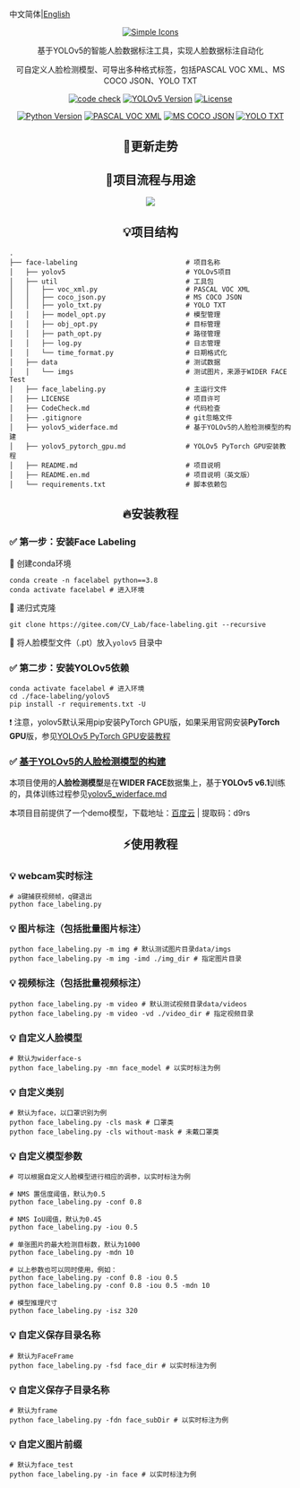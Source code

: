 中文简体|[English](./README.en.md)

<p align="center">
<a href="https://gitee.com/CV_Lab/face-labeling">
<img src="https://pycver.gitee.io/ows-pics/imgs/facelabeling_logo.png" alt="Simple Icons" >
</a>
<p align="center">
    基于YOLOv5的智能人脸数据标注工具，实现人脸数据标注自动化
</p>
<p align="center">
    可自定义人脸检测模型、可导出多种格式标签，包括PASCAL VOC XML、MS COCO JSON、YOLO TXT
</p>
</p>
<p align="center">
<a href="./CodeCheck.md"><img src="https://img.shields.io/badge/CodeCheck-passing-success" alt="code check" /></a>
<a href="https://github.com/ultralytics/yolov5"><img src="https://img.shields.io/badge/YOLOv5-v6.1-blue" alt="YOLOv5 Version" /></a>
<a href="https://gitee.com/CV_Lab/yolov5_rt_tfjs/blob/master/LICENSE"><img src="https://img.shields.io/badge/License-GPL--3.0-blue" alt="License" /></a>
</p>
<p align="center">
<a href="#"><img src="https://img.shields.io/badge/Python-3.8%2B-blue?logo=python" alt="Python Version" /></a>
<a href="http://host.robots.ox.ac.uk/pascal/VOC/"><img src="https://img.shields.io/badge/PASCAL%20VOC-XML-blue" alt="PASCAL VOC XML" /></a>
<a href="https://cocodataset.org/"><img src="https://img.shields.io/badge/MS%20COCO-JSON-brightgreen" alt="MS COCO JSON" /></a>
<a href="https://pjreddie.com/darknet/"><img src="https://img.shields.io/badge/YOLO-TXT-orange" alt="YOLO TXT" /></a>
</p>



<h2 align="center">🚀更新走势</h2>



<h2 align="center">💎项目流程与用途</h2>

<div align="center" >
<img src="https://pycver.gitee.io/ows-pics/imgs/face-labeling-workflow.png">
</div>



<h2 align="center">💡项目结构</h2>

```
.
├── face-labeling							# 项目名称
│   ├── yolov5								# YOLOv5项目
│   ├── util								# 工具包
│   │   ├── voc_xml.py						# PASCAL VOC XML
│   │   ├── coco_json.py					# MS COCO JSON
│   │   ├── yolo_txt.py						# YOLO TXT
│   │   ├── model_opt.py					# 模型管理
│   │   ├── obj_opt.py						# 目标管理
│   │   ├── path_opt.py						# 路径管理
│   │   ├── log.py							# 日志管理
│   │   └── time_format.py					# 日期格式化
│   ├── data								# 测试数据
│   │   └── imgs							# 测试图片，来源于WIDER FACE Test
│   ├── face_labeling.py					# 主运行文件
│   ├── LICENSE								# 项目许可
│   ├── CodeCheck.md						# 代码检查
│   ├── .gitignore							# git忽略文件
│   ├── yolov5_widerface.md					# 基于YOLOv5的人脸检测模型的构建
│   ├── yolov5_pytorch_gpu.md				# YOLOv5 PyTorch GPU安装教程
│   ├── README.md							# 项目说明
│   ├── README.en.md						# 项目说明（英文版）
│   └── requirements.txt					# 脚本依赖包
```



<h2 align="center">🔥安装教程</h2>

### ✅ 第一步：安装Face Labeling

📌 创建conda环境

```shell
conda create -n facelabel python==3.8
conda activate facelabel # 进入环境
```

📌 递归式克隆

```shell
git clone https://gitee.com/CV_Lab/face-labeling.git --recursive
```

📌 将人脸模型文件（.pt）放入`yolov5` 目录中



### ✅ 第二步：安装YOLOv5依赖

```shell
conda activate facelabel # 进入环境
cd ./face-labeling/yolov5
pip install -r requirements.txt -U
```

❗ 注意，yolov5默认采用pip安装PyTorch GPU版，如果采用官网安装**PyTorch GPU**版，参见[YOLOv5 PyTorch GPU安装教程](./yolov5_pytorch_gpu.md)



### ✅ [基于YOLOv5的人脸检测模型的构建](./yolov5_widerface.md)

本项目使用的**人脸检测模型**是在**WIDER FACE**数据集上，基于**YOLOv5 v6.1**训练的，具体训练过程参见[yolov5_widerface.md](./yolov5_widerface.md)

本项目目前提供了一个demo模型，下载地址：[百度云](https://pan.baidu.com/s/1MP8XF5k5TREKns67ip9NBA) | 提取码：d9rs




<h2 align="center">⚡使用教程</h2>

### 💡 webcam实时标注

```shell
# a键捕获视频帧，q键退出
python face_labeling.py
```



### 💡 图片标注（包括批量图片标注）

```shell
python face_labeling.py -m img # 默认测试图片目录data/imgs
python face_labeling.py -m img -imd ./img_dir # 指定图片目录
```



### 💡 视频标注（包括批量视频标注）

```shell
python face_labeling.py -m video # 默认测试视频目录data/videos
python face_labeling.py -m video -vd ./video_dir # 指定视频目录
```



### 💡 自定义人脸模型

```shell
# 默认为widerface-s
python face_labeling.py -mn face_model # 以实时标注为例
```



### 💡 自定义类别

```shell
# 默认为face，以口罩识别为例
python face_labeling.py -cls mask # 口罩类
python face_labeling.py -cls without-mask # 未戴口罩类
```



### 💡 自定义模型参数

```shell
# 可以根据自定义人脸模型进行相应的调参，以实时标注为例

# NMS 置信度阈值，默认为0.5
python face_labeling.py -conf 0.8

# NMS IoU阈值，默认为0.45
python face_labeling.py -iou 0.5

# 单张图片的最大检测目标数，默认为1000
python face_labeling.py -mdn 10

# 以上参数也可以同时使用，例如：
python face_labeling.py -conf 0.8 -iou 0.5
python face_labeling.py -conf 0.8 -iou 0.5 -mdn 10

# 模型推理尺寸
python face_labeling.py -isz 320
```



### 💡 自定义保存目录名称

```shell
# 默认为FaceFrame
python face_labeling.py -fsd face_dir # 以实时标注为例
```



### 💡 自定义保存子目录名称

```shell
# 默认为frame
python face_labeling.py -fdn face_subDir # 以实时标注为例
```



### 💡 自定义图片前缀

```shell
# 默认为face_test
python face_labeling.py -in face # 以实时标注为例
```

